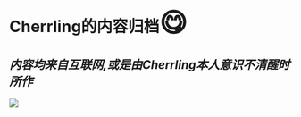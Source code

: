 # Cherrling的内容归档<font size=7>😋</font>

## ***内容均来自互联网,或是由Cherrling本人意识不清醒时所作***

<!-- ![JEQG0zJ.png](https://iili.io/JEQG0zJ.png) -->
![](https://p.sda1.dev/16/fa3777a0d6b4ab41b6e339a8657d0e2a/JEQG0zJ.png)
